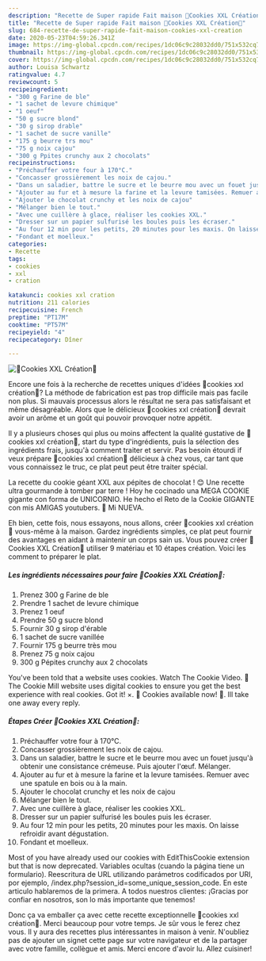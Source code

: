 ```yaml
---
description: "Recette de Super rapide Fait maison 🍪Cookies XXL Création🍪"
title: "Recette de Super rapide Fait maison 🍪Cookies XXL Création🍪"
slug: 684-recette-de-super-rapide-fait-maison-cookies-xxl-creation
date: 2020-05-23T04:59:26.341Z
image: https://img-global.cpcdn.com/recipes/1dc06c9c28032dd0/751x532cq70/🍪cookies-xxl-creation🍪-photo-principale-de-la-recette.jpg
thumbnail: https://img-global.cpcdn.com/recipes/1dc06c9c28032dd0/751x532cq70/🍪cookies-xxl-creation🍪-photo-principale-de-la-recette.jpg
cover: https://img-global.cpcdn.com/recipes/1dc06c9c28032dd0/751x532cq70/🍪cookies-xxl-creation🍪-photo-principale-de-la-recette.jpg
author: Louisa Schwartz
ratingvalue: 4.7
reviewcount: 5
recipeingredient:
- "300 g Farine de ble"
- "1 sachet de levure chimique"
- "1 oeuf"
- "50 g sucre blond"
- "30 g sirop drable"
- "1 sachet de sucre vanille"
- "175 g beurre trs mou"
- "75 g noix cajou"
- "300 g Ppites crunchy aux 2 chocolats"
recipeinstructions:
- "Préchauffer votre four à 170°C."
- "Concasser grossièrement les noix de cajou."
- "Dans un saladier, battre le sucre et le beurre mou avec un fouet jusqu&#39;à obtenir une consistance crémeuse. Puis ajouter l&#39;œuf. Mélanger."
- "Ajouter au fur et à mesure la farine et la levure tamisées. Remuer avec une spatule en bois ou à la main."
- "Ajouter le chocolat crunchy et les noix de cajou"
- "Mélanger bien le tout."
- "Avec une cuillère à glace, réaliser les cookies XXL."
- "Dresser sur un papier sulfurisé les boules puis les écraser."
- "Au four 12 min pour les petits, 20 minutes pour les maxis. On laisse refroidir avant dégustation."
- "Fondant et moelleux."
categories:
- Recette
tags:
- cookies
- xxl
- cration

katakunci: cookies xxl cration 
nutrition: 211 calories
recipecuisine: French
preptime: "PT17M"
cooktime: "PT57M"
recipeyield: "4"
recipecategory: Dîner

---
```



![🍪Cookies XXL Création🍪](https://img-global.cpcdn.com/recipes/1dc06c9c28032dd0/751x532cq70/🍪cookies-xxl-creation🍪-photo-principale-de-la-recette.jpg)

Encore une fois à la recherche de recettes uniques d'idées 🍪cookies xxl création🍪? La méthode de fabrication est pas trop difficile mais pas facile non plus. Si mauvais processus alors le résultat ne sera pas satisfaisant et même désagréable. Alors que le délicieux 🍪cookies xxl création🍪 devrait avoir un arôme et un goût qui pouvoir provoquer notre appétit.

Il y a plusieurs choses qui plus ou moins affectent la qualité gustative de 🍪cookies xxl création🍪, start du type d'ingrédients, puis la sélection des ingrédients frais, jusqu'à comment traiter et servir. Pas besoin étourdi if veux prépare 🍪cookies xxl création🍪 délicieux à chez vous, car tant que vous connaissez le truc, ce plat peut peut être traiter spécial.

La recette du cookie géant XXL aux pépites de chocolat ! 😊 Une recette ultra gourmande à tomber par terre ! Hoy he cocinado una MEGA COOKIE gigante con forma de UNICORNIO. He hecho el Reto de la Cookie GIGANTE con mis AMIGAS youtubers. 💜 Mi NUEVA.


Eh bien, cette fois, nous essayons, nous allons, créer 🍪cookies xxl création🍪 vous-même à la maison. Gardez ingrédients simples, ce plat peut fournir des avantages en aidant à maintenir un corps sain us. Vous pouvez créer 🍪Cookies XXL Création🍪 utiliser 9 matériau et 10 étapes création. Voici les comment to préparer le plat.

<!--inarticleads1-->

##### Les ingrédients nécessaires pour faire 🍪Cookies XXL Création🍪:

1. Prenez 300 g Farine de ble
1. Prendre 1 sachet de levure chimique
1. Prenez 1 oeuf
1. Prendre 50 g sucre blond
1. Fournir 30 g sirop d&#39;érable
1.  1 sachet de sucre vanillée
1. Fournir 175 g beurre très mou
1. Prenez 75 g noix cajou
1.  300 g Pépites crunchy aux 2 chocolats


You&#39;ve been told that a website uses cookies. Watch The Cookie Video. 🍪The Cookie Mill website uses digital cookies to ensure you get the best experience with real cookies. Got it! ×. 🍪 Cookies available now! 🍪. Ill take one away every reply. 

<!--inarticleads2-->

##### Étapes Créer 🍪Cookies XXL Création🍪:

1. Préchauffer votre four à 170°C.
1. Concasser grossièrement les noix de cajou.
1. Dans un saladier, battre le sucre et le beurre mou avec un fouet jusqu&#39;à obtenir une consistance crémeuse. Puis ajouter l&#39;œuf. Mélanger.
1. Ajouter au fur et à mesure la farine et la levure tamisées. Remuer avec une spatule en bois ou à la main.
1. Ajouter le chocolat crunchy et les noix de cajou
1. Mélanger bien le tout.
1. Avec une cuillère à glace, réaliser les cookies XXL.
1. Dresser sur un papier sulfurisé les boules puis les écraser.
1. Au four 12 min pour les petits, 20 minutes pour les maxis. On laisse refroidir avant dégustation.
1. Fondant et moelleux.


Most of you have already used our cookies with EditThisCookie extension but that is now deprecated. Variables ocultas (cuando la página tiene un formulario). Reescritura de URL utilizando parámetros codificados por URI, por ejemplo, /index.php?session_id=some_unique_session_code. En este articulo hablaremos de la primera. A todos nuestros clientes: ¡Gracias por confiar en nosotros, son lo más importante que tenemos! 


Donc ça va emballer ça avec cette recette exceptionnelle 🍪cookies xxl création🍪. Merci beaucoup pour votre temps. Je sûr vous le ferez chez vous. Il y aura des recettes plus  intéressantes in maison à venir. N'oubliez pas de ajouter un signet cette page sur votre navigateur et de la partager avec votre famille, collègue et amis. Merci encore d'avoir lu. Allez cuisiner!

